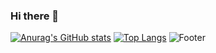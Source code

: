 ### Hi there 👋

<!--
**woosook0127/woosook0127** is a ✨ _special_ ✨ repository because its `README.md` (this file) appears on your GitHub profile.

Here are some ideas to get you started:

- 🔭 I’m currently working on ...
- 🌱 I’m currently learning ...
- 👯 I’m looking to collaborate on ...
- 🤔 I’m looking for help with ...
- 💬 Ask me about ...
- 📫 How to reach me: ...
- 😄 Pronouns: ...
- ⚡ Fun fact: ...
-->
[![Anurag's GitHub stats](https://github-readme-stats.vercel.app/api?username=woosook0127)](https://github.com/woosook0127/github-readme-stats)
[![Top Langs](https://github-readme-stats.vercel.app/api/top-langs/?username=woosook0127)](https://github.com/woosook0127/github-readme-stats)
![Footer](https://capsule-render.vercel.app/api?type=waving&color=auto&height=200&section=footer)

